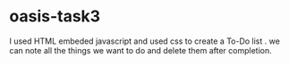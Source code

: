 # oasis-task3
I used HTML embeded javascript and used css to create a To-Do list .
we can note all the things we want to do and delete them after completion.
